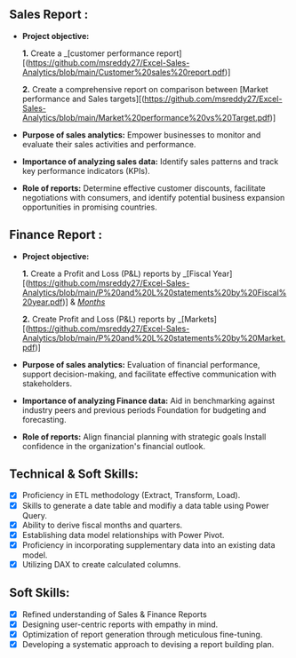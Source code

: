 ## Sales Report :


- **Project objective:** 

    **1.** Create a _[customer performance report][(https://github.com/msreddy27/Excel-Sales-Analytics/blob/main/Customer%20sales%20report.pdf)]

    **2.** Create a comprehensive report on comparison between [Market performance and Sales targets][(https://github.com/msreddy27/Excel-Sales-Analytics/blob/main/Market%20performance%20vs%20Target.pdf)]

- **Purpose of sales analytics:** Empower businesses to monitor and evaluate their sales activities and performance.

- **Importance of analyzing sales data:** Identify sales patterns and track key performance indicators (KPIs).

- **Role of reports:** Determine effective customer discounts, facilitate negotiations with consumers, and identify potential business expansion opportunities in promising countries.


## Finance Report :

- **Project objective:** 

    **1.** Create a Profit and Loss (P&L) reports by _[Fiscal Year][(https://github.com/msreddy27/Excel-Sales-Analytics/blob/main/P%20and%20L%20statements%20by%20Fiscal%20year.pdf)] & _[Months](https://github.com/msreddy27/Excel-Sales-Analytics/blob/main/P%20and%20L%20Statements%20by%20Month.pdf)_ 

   **2.** Create Profit and Loss (P&L) reports by _[Markets][(https://github.com/msreddy27/Excel-Sales-Analytics/blob/main/P%20and%20L%20statements%20by%20Market.pdf)]

- **Purpose of sales analytics:** Evaluation of financial performance, support decision-making, and facilitate  effective communication with stakeholders.

- **Importance of analyzing Finance data:** Aid in benchmarking against industry peers and previous periods Foundation for budgeting and forecasting.

- **Role of reports:** Align financial planning with strategic goals Install confidence in the organization's financial outlook.


## Technical & Soft Skills:
- [x]	Proficiency in ETL methodology (Extract, Transform, Load).
- [x]	Skills to generate a date table  and modifiy a data table using Power Query.
- [x]	Ability to derive fiscal months and quarters.
- [x]	Establishing data model relationships with Power Pivot.
- [x]	Proficiency in incorporating supplementary data into an existing data model.
- [x]	Utilizing DAX to create calculated columns.

## Soft Skills:
- [x]	Refined understanding of Sales & Finance Reports
- [x]	Designing user-centric reports with empathy in mind.
- [x]	Optimization of report generation through meticulous fine-tuning.
- [x]	Developing a systematic approach to devising a report building plan.
